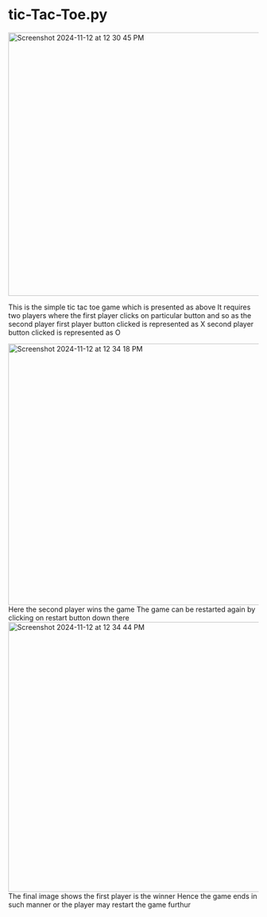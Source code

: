 # tic-Tac-Toe.py
<img width="530" alt="Screenshot 2024-11-12 at 12 30 45 PM" src="https://github.com/user-attachments/assets/288f7b7e-96b9-4754-a5c7-5e433fb4be42">

This is the simple tic tac toe game which is presented as above
It requires two players where the first player clicks on particular button and so as the second player 
first player button clicked is represented as X 
second player button clicked is represented as O


<img width="526" alt="Screenshot 2024-11-12 at 12 34 18 PM" src="https://github.com/user-attachments/assets/c3a475fc-51ae-454f-83d3-886db89a1c5a">
Here the second player wins the game
The game can be restarted again by clicking on restart button down there 



<img width="543" alt="Screenshot 2024-11-12 at 12 34 44 PM" src="https://github.com/user-attachments/assets/9feec359-e113-4d30-92c0-108238df52fb">
The final image shows the first player is the winner 
Hence the game ends in such manner or the player may restart the game furthur 
